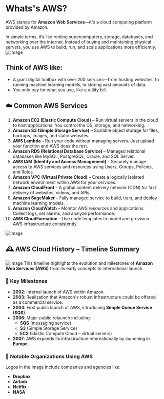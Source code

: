 # Whats's AWS?
AWS stands for **Amazon Web Services**—it's a cloud computing platform provided by Amazon.

In simple terms, it’s like renting supercomputers, storage, databases, and networking over the internet. Instead of buying and maintaining physical servers, you use AWS to build, run, and scale applications more efficiently.
![image](https://github.com/user-attachments/assets/2fa1b4ae-5f0a-4aef-9b27-67184bf042dc)

## Think of AWS like:
* A giant digital toolbox with over 200 services—from hosting websites, to running machine learning models, to storing vast amounts of data.
* You only pay for what you use, like a utility bill.

## ☁️ Common AWS Services

1. **Amazon EC2 (Elastic Compute Cloud)** – Run virtual servers in the cloud to host applications. You control the OS, storage, and networking.
2. **Amazon S3 (Simple Storage Service)** – Scalable object storage for files, backups, images, and static websites.
3. **AWS Lambda** – Run your code without managing servers. Just upload your function and AWS does the rest.
4. **Amazon RDS (Relational Database Service)** – Managed relational databases like MySQL, PostgreSQL, Oracle, and SQL Server.
5. **AWS IAM (Identity and Access Management)** – Securely manage access to AWS services and resources using Users, Groups, Policies, and Roles.
6. **Amazon VPC (Virtual Private Cloud)** – Create a logically isolated network environment within AWS for your services.
7. **Amazon CloudFront** – A global content delivery network (CDN) for fast delivery of websites, videos, and APIs.
8. **Amazon SageMaker** – Fully managed service to build, train, and deploy machine learning models.
9. **Amazon CloudWatch** – Monitor AWS resources and applications. Collect logs, set alarms, and analyze performance.
10. **AWS CloudFormation** – Use code templates to model and provision AWS infrastructure consistently.

![image](https://github.com/user-attachments/assets/528d74cd-3ea1-4116-b5e4-3b30ebb9e57a)

## 🕰️ AWS Cloud History – Timeline Summary
![image](https://github.com/user-attachments/assets/359d1efc-1340-4585-98a0-ec7abfa41328)
This timeline highlights the evolution and milestones of **Amazon Web Services (AWS)** from its early concepts to international launch.

### 📌 Key Milestones
- **2002**: Internal launch of AWS within Amazon.
- **2003**: Realization that Amazon's robust infrastructure could be offered as a commercial service.
- **2004**: First public launch of AWS, introducing **Simple Queue Service (SQS)**.
- **2006**: Major public relaunch including:
  - **SQS** (messaging service)
  - **S3** (Simple Storage Service)
  - **EC2** (Elastic Compute Cloud – virtual servers)
- **2007**: AWS expands its infrastructure internationally by launching in **Europe**.

### 🏢 Notable Organizations Using AWS
Logos in the image include companies and agencies like:
- **Dropbox**
- **Airbnb**
- **Netflix**
- **NASA**
